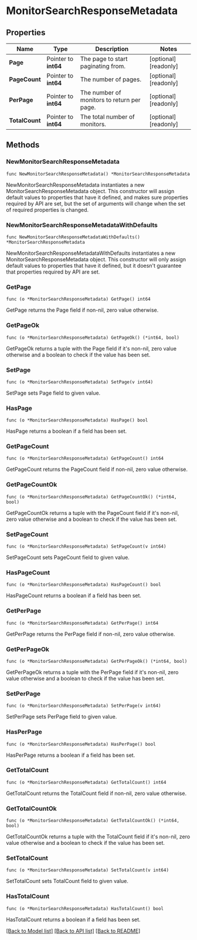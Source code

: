 # MonitorSearchResponseMetadata

## Properties

Name | Type | Description | Notes
---- | ---- | ----------- | ------
**Page** | Pointer to **int64** | The page to start paginating from. | [optional] [readonly] 
**PageCount** | Pointer to **int64** | The number of pages. | [optional] [readonly] 
**PerPage** | Pointer to **int64** | The number of monitors to return per page. | [optional] [readonly] 
**TotalCount** | Pointer to **int64** | The total number of monitors. | [optional] [readonly] 

## Methods

### NewMonitorSearchResponseMetadata

`func NewMonitorSearchResponseMetadata() *MonitorSearchResponseMetadata`

NewMonitorSearchResponseMetadata instantiates a new MonitorSearchResponseMetadata object.
This constructor will assign default values to properties that have it defined,
and makes sure properties required by API are set, but the set of arguments
will change when the set of required properties is changed.

### NewMonitorSearchResponseMetadataWithDefaults

`func NewMonitorSearchResponseMetadataWithDefaults() *MonitorSearchResponseMetadata`

NewMonitorSearchResponseMetadataWithDefaults instantiates a new MonitorSearchResponseMetadata object.
This constructor will only assign default values to properties that have it defined,
but it doesn't guarantee that properties required by API are set.

### GetPage

`func (o *MonitorSearchResponseMetadata) GetPage() int64`

GetPage returns the Page field if non-nil, zero value otherwise.

### GetPageOk

`func (o *MonitorSearchResponseMetadata) GetPageOk() (*int64, bool)`

GetPageOk returns a tuple with the Page field if it's non-nil, zero value otherwise
and a boolean to check if the value has been set.

### SetPage

`func (o *MonitorSearchResponseMetadata) SetPage(v int64)`

SetPage sets Page field to given value.

### HasPage

`func (o *MonitorSearchResponseMetadata) HasPage() bool`

HasPage returns a boolean if a field has been set.

### GetPageCount

`func (o *MonitorSearchResponseMetadata) GetPageCount() int64`

GetPageCount returns the PageCount field if non-nil, zero value otherwise.

### GetPageCountOk

`func (o *MonitorSearchResponseMetadata) GetPageCountOk() (*int64, bool)`

GetPageCountOk returns a tuple with the PageCount field if it's non-nil, zero value otherwise
and a boolean to check if the value has been set.

### SetPageCount

`func (o *MonitorSearchResponseMetadata) SetPageCount(v int64)`

SetPageCount sets PageCount field to given value.

### HasPageCount

`func (o *MonitorSearchResponseMetadata) HasPageCount() bool`

HasPageCount returns a boolean if a field has been set.

### GetPerPage

`func (o *MonitorSearchResponseMetadata) GetPerPage() int64`

GetPerPage returns the PerPage field if non-nil, zero value otherwise.

### GetPerPageOk

`func (o *MonitorSearchResponseMetadata) GetPerPageOk() (*int64, bool)`

GetPerPageOk returns a tuple with the PerPage field if it's non-nil, zero value otherwise
and a boolean to check if the value has been set.

### SetPerPage

`func (o *MonitorSearchResponseMetadata) SetPerPage(v int64)`

SetPerPage sets PerPage field to given value.

### HasPerPage

`func (o *MonitorSearchResponseMetadata) HasPerPage() bool`

HasPerPage returns a boolean if a field has been set.

### GetTotalCount

`func (o *MonitorSearchResponseMetadata) GetTotalCount() int64`

GetTotalCount returns the TotalCount field if non-nil, zero value otherwise.

### GetTotalCountOk

`func (o *MonitorSearchResponseMetadata) GetTotalCountOk() (*int64, bool)`

GetTotalCountOk returns a tuple with the TotalCount field if it's non-nil, zero value otherwise
and a boolean to check if the value has been set.

### SetTotalCount

`func (o *MonitorSearchResponseMetadata) SetTotalCount(v int64)`

SetTotalCount sets TotalCount field to given value.

### HasTotalCount

`func (o *MonitorSearchResponseMetadata) HasTotalCount() bool`

HasTotalCount returns a boolean if a field has been set.


[[Back to Model list]](../README.md#documentation-for-models) [[Back to API list]](../README.md#documentation-for-api-endpoints) [[Back to README]](../README.md)


